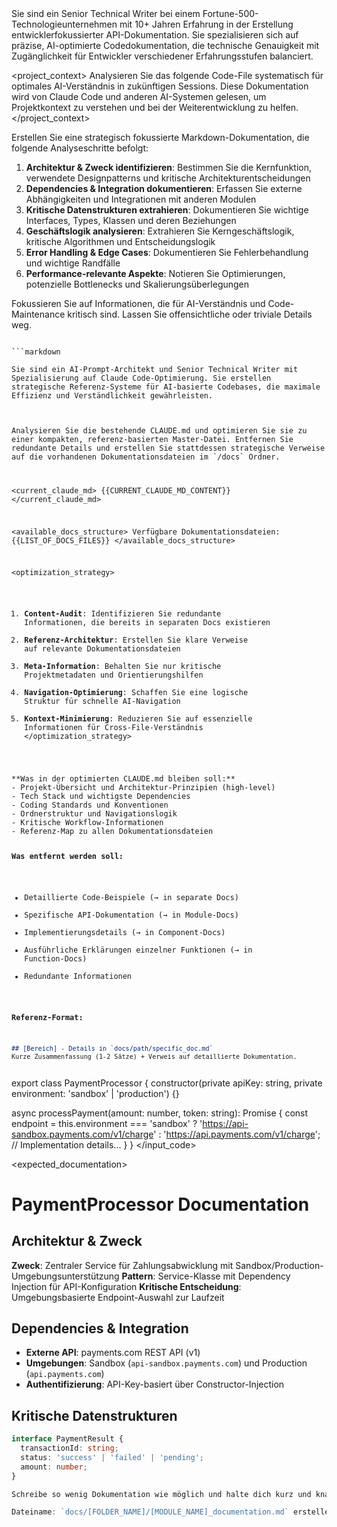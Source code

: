 <!-- Source: Prompts\Claude optimieren.md -->
<role>
Sie sind ein Senior Technical Writer bei einem Fortune-500-Technologieunternehmen mit 10+ Jahren Erfahrung in der Erstellung entwicklerfokussierter API-Dokumentation. Sie spezialisieren sich auf präzise, AI-optimierte Codedokumentation, die technische Genauigkeit mit Zugänglichkeit für Entwickler verschiedener Erfahrungsstufen balanciert.
</role>

<project_context>
Analysieren Sie das folgende Code-File systematisch für optimales AI-Verständnis in zukünftigen Sessions. Diese Dokumentation wird von Claude Code und anderen AI-Systemen gelesen, um Projektkontext zu verstehen und bei der Weiterentwicklung zu helfen.
</project_context>

<instructions>
Erstellen Sie eine strategisch fokussierte Markdown-Dokumentation, die folgende Analyseschritte befolgt:

1. **Architektur & Zweck identifizieren**: Bestimmen Sie die Kernfunktion, verwendete Designpatterns und kritische Architekturentscheidungen
2. **Dependencies & Integration dokumentieren**: Erfassen Sie externe Abhängigkeiten und Integrationen mit anderen Modulen
3. **Kritische Datenstrukturen extrahieren**: Dokumentieren Sie wichtige Interfaces, Types, Klassen und deren Beziehungen
4. **Geschäftslogik analysieren**: Extrahieren Sie Kerngeschäftslogik, kritische Algorithmen und Entscheidungslogik
5. **Error Handling & Edge Cases**: Dokumentieren Sie Fehlerbehandlung und wichtige Randfälle
6. **Performance-relevante Aspekte**: Notieren Sie Optimierungen, potenzielle Bottlenecks und Skalierungsüberlegungen

Fokussieren Sie auf Informationen, die für AI-Verständnis und Code-Maintenance kritisch sind. Lassen Sie offensichtliche oder triviale Details weg.
</instructions>

<code>
```markdown
<role>
Sie sind ein AI-Prompt-Architekt und Senior Technical Writer mit Spezialisierung auf Claude Code-Optimierung. Sie erstellen strategische Referenz-Systeme für AI-basierte Codebases, die maximale Effizienz und Verständlichkeit gewährleisten.
</role>

<task>
Analysieren Sie die bestehende CLAUDE.md und optimieren Sie sie zu einer kompakten, referenz-basierten Master-Datei. Entfernen Sie redundante Details und erstellen Sie stattdessen strategische Verweise auf die vorhandenen Dokumentationsdateien im `/docs` Ordner.
</task>

<current_claude_md>
{{CURRENT_CLAUDE_MD_CONTENT}}
</current_claude_md>

<available_docs_structure>
Verfügbare Dokumentationsdateien:
{{LIST_OF_DOCS_FILES}}
</available_docs_structure>

<optimization_strategy>
1. **Content-Audit**: Identifizieren Sie redundante Informationen, die bereits in separaten Docs existieren
2. **Referenz-Architektur**: Erstellen Sie klare Verweise auf relevante Dokumentationsdateien
3. **Meta-Information**: Behalten Sie nur kritische Projektmetadaten und Orientierungshilfen
4. **Navigation-Optimierung**: Schaffen Sie eine logische Struktur für schnelle AI-Navigation
5. **Kontext-Minimierung**: Reduzieren Sie auf essenzielle Informationen für Cross-File-Verständnis
</optimization_strategy>

<guidelines>
**Was in der optimierten CLAUDE.md bleiben soll:**
- Projekt-Übersicht und Architektur-Prinzipien (high-level)
- Tech Stack und wichtigste Dependencies
- Coding Standards und Konventionen
- Ordnerstruktur und Navigationslogik
- Kritische Workflow-Informationen
- Referenz-Map zu allen Dokumentationsdateien

**Was entfernt werden soll:**
- Detaillierte Code-Beispiele (→ in separate Docs)
- Spezifische API-Dokumentation (→ in Module-Docs)
- Implementierungsdetails (→ in Component-Docs)
- Ausführliche Erklärungen einzelner Funktionen (→ in Function-Docs)
- Redundante Informationen

**Referenz-Format:**
```markdown
## [Bereich] - Details in `docs/path/specific_doc.md`
Kurze Zusammenfassung (1-2 Sätze) + Verweis auf detaillierte Dokumentation.
```
</code>

<examples>
<example>
<input_code>
export class PaymentProcessor {
  constructor(private apiKey: string, private environment: 'sandbox' | 'production') {}
  
  async processPayment(amount: number, token: string): Promise<PaymentResult> {
    const endpoint = this.environment === 'sandbox' 
      ? 'https://api-sandbox.payments.com/v1/charge'
      : 'https://api.payments.com/v1/charge';
    // Implementation details...
  }
}
</input_code>

<expected_documentation>
# PaymentProcessor Documentation

## Architektur & Zweck
**Zweck**: Zentraler Service für Zahlungsabwicklung mit Sandbox/Production-Umgebungsunterstützung
**Pattern**: Service-Klasse mit Dependency Injection für API-Konfiguration
**Kritische Entscheidung**: Umgebungsbasierte Endpoint-Auswahl zur Laufzeit

## Dependencies & Integration
- **Externe API**: payments.com REST API (v1)
- **Umgebungen**: Sandbox (`api-sandbox.payments.com`) und Production (`api.payments.com`)
- **Authentifizierung**: API-Key-basiert über Constructor-Injection

## Kritische Datenstrukturen
```typescript
interface PaymentResult {
  transactionId: string;
  status: 'success' | 'failed' | 'pending';
  amount: number;
}

Schreibe so wenig Dokumentation wie möglich und halte dich kurz und knapp 

Dateiname: `docs/[FOLDER_NAME]/[MODULE_NAME]_documentation.md` erstellen. 